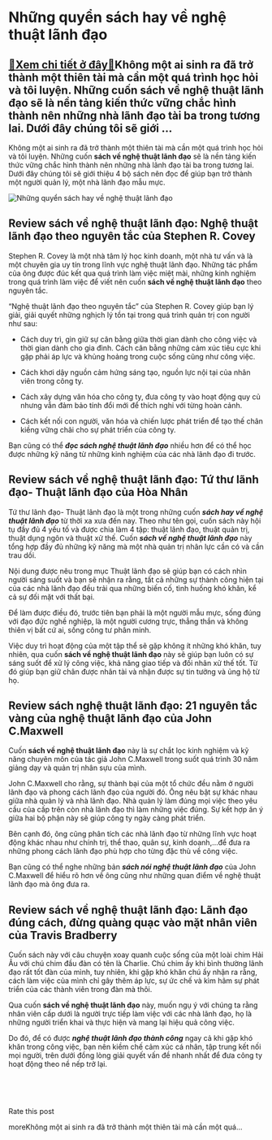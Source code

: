 Những quyển sách hay về nghệ thuật lãnh đạo
===========================================

[:gift:Xem chi tiết ở đây:gift:](https://hddtvn.com/nhung-quyen-sach-hay-ve-nghe-thuat-lanh-dao/)Không một ai sinh ra đã trở thành một thiên tài mà cần một quá trình học hỏi và tôi luyện. Những cuốn sách về nghệ thuật lãnh đạo sẽ là nền tảng kiến thức vững chắc hình thành nên những nhà lãnh đạo tài ba trong tương lai. Dưới đây chúng tôi sẽ giới …
-----------------------------------------------------------------------------------------------------------------------------------------------------------------------------------------------------------------------------------------------------------

Không một ai sinh ra đã trở thành một thiên tài mà cần một quá trình học hỏi và tôi luyện. Những cuốn **sách về nghệ thuật lãnh đạo** sẽ là nền tảng kiến thức vững chắc hình thành nên những nhà lãnh đạo tài ba trong tương lai. Dưới đây chúng tôi sẽ giới thiệu 4 bộ sách nên đọc để giúp bạn trở thành một người quản lý, một nhà lãnh đạo mẫu mực.


![Những quyển sách hay về nghệ thuật lãnh đạo](https://hddtvn.com/wp-content/uploads/2021/01/leadership-teamwork-management-support-strategy-concept_53876-13723.jpg)


Review sách về nghệ thuật lãnh đạo: Nghệ thuật lãnh đạo theo nguyên tắc của Stephen R. Covey
--------------------------------------------------------------------------------------------


Stephen R. Covey là một nhà tâm lý học kinh doanh, một nhà tư vấn và là một chuyên gia uy tín trong lĩnh vực nghệ thuật lãnh đạo. Những tác phẩm của ông được đúc kết qua quá trình làm việc miệt mài, những kinh nghiệm trong quá trình làm việc để viết nên cuốn **sách về nghệ thuật lãnh đạo** theo nguyên tắc.


“Nghệ thuật lãnh đạo theo nguyên tắc” của Stephen R. Covey giúp bạn lý giải, giải quyết những nghịch lý tồn tại trong quá trình quản trị con người như sau:




* Cách duy trì, gìn giữ sự cân bằng giữa thời gian dành cho công việc và thời gian dành cho gia đình. Cách cân bằng những cảm xúc tiêu cực khi gặp phải áp lực và khủng hoảng trong cuộc sống cũng như công việc.

* Cách khơi dậy nguồn cảm hứng sáng tạo, nguồn lực nội tại của nhân viên trong công ty.

* Cách xây dựng văn hóa cho công ty, đưa công ty vào hoạt động quy củ nhưng vẫn đảm bảo tính đổi mới để thích nghi với từng hoàn cảnh.

* Cách kết nối con người, văn hóa và chiến lược phát triển để tạo thế chân kiềng vững chãi cho sự phát triển của công ty.



Bạn cũng có thể ***đọc sách nghệ thuật lãnh đạo*** nhiều hơn để có thể học được những kỹ năng từ những kinh nghiệm của các nhà lãnh đạo đi trước.


Review sách về nghệ thuật lãnh đạo: Tứ thư lãnh đạo- Thuật lãnh đạo của Hòa Nhân
--------------------------------------------------------------------------------


Tứ thư lãnh đạo- Thuật lãnh đạo là một trong những cuốn ***sách hay về nghệ thuật lãnh đạo*** từ thời xa xưa đến nay. Theo như tên gọi, cuốn sách này hội tụ đầy đủ 4 yếu tố và được chia làm 4 tập: thuật lãnh đạo, thuật quản trị, thuật dụng ngôn và thuật xử thế. Cuốn ***sách về nghệ thuật lãnh đạo*** này tổng hợp đầy đủ những kỹ năng mà một nhà quản trị nhân lực cần có và cần trau dồi.


Nội dung được nêu trong mục Thuật lãnh đạo sẽ giúp bạn có cách nhìn người sáng suốt và bạn sẽ nhận ra rằng, tất cả những sự thành công hiện tại của các nhà lãnh đạo đều trải qua những biến cố, tình huống khó khăn, kể cả sự đối mặt với thất bại.


Để làm được điều đó, trước tiên bạn phải là một người mẫu mực, sống đúng với đạo đức nghề nghiệp, là một người cương trực, thẳng thắn và không thiên vị bất cứ ai, sống công tư phân minh.


Việc duy trì hoạt động của một tập thể sẽ gặp không ít những khó khăn, tuy nhiên, qua cuốn **sách về nghệ thuật lãnh đạo** này sẽ giúp bạn luôn có sự sáng suốt để xử lý công việc, khả năng giao tiếp và đối nhân xử thế tốt. Từ đó giúp bạn giữ chân được nhân tài và nhận được sự tin tưởng và ủng hộ từ họ.


Review sách nghệ thuật lãnh đạo: 21 nguyên tắc vàng của nghệ thuật lãnh đạo của John C.Maxwell
----------------------------------------------------------------------------------------------


Cuốn **sách về nghệ thuật lãnh đạo** này là sự chắt lọc kinh nghiệm và kỹ năng chuyên môn của tác giả John C.Maxwell trong suốt quá trình 30 năm giảng dạy và quản trị nhân sựu của mình.


John C.Maxwell cho rằng, sự thành bại của một tổ chức đều nằm ở người lãnh đạo và phong cách lãnh đạo của người đó. Ông nêu bật sự khác nhau giữa nhà quản lý và nhà lãnh đạo. Nhà quản lý làm đúng mọi việc theo yêu cầu của cấp trên còn nhà lãnh đạo thì làm những việc đúng. Sự kết hợp ăn ý giữa hai bộ phận này sẽ giúp công ty ngày càng phát triển.


Bên cạnh đó, ông cũng phân tích các nhà lãnh đạo từ những lĩnh vực hoạt động khác nhau như chính trị, thể thao, quân sự, kinh doanh,…để đưa ra những phong cách lãnh đạo phù hợp cho từng đặc thù về công việc.


Bạn cũng có thể nghe những bản ***sách nói nghệ thuật lãnh đạo*** của John C.Maxwell để hiểu rõ hơn về ông cũng như những quan điểm về nghệ thuật lãnh đạo mà ông đưa ra.


Review sách về nghệ thuật lãnh đạo: Lãnh đạo đúng cách, đừng quàng quạc vào mặt nhân viên của Travis Bradberry
--------------------------------------------------------------------------------------------------------------


Cuốn sách này với câu chuyện xoay quanh cuộc sống của một loài chim Hải Âu với chú chim đầu đàn có tên là Charlie. Chú chim ấy khi bình thường lãnh đạo rất tốt đàn của mình, tuy nhiên, khi gặp khó khăn chú ấy nhận ra rằng, cách làm việc của mình chỉ gây thêm áp lực, sự ức chế và kìm hãm sự phát triển của các thành viên trong đàn mà thôi.


Qua cuốn **sách về nghệ thuật lãnh đạo** này, muốn ngụ ý với chúng ta rằng nhân viên cấp dưới là người trực tiếp làm việc với các nhà lãnh đạo, họ là những người triển khai và thực hiện và mang lại hiệu quả công việc.


Do đó, để có được ***nghệ thuật lãnh đạo thành công*** ngay cả khi gặp khó khăn trong công việc, bạn nên kiềm chế cảm xúc cá nhân, tập trung kết nối mọi người, trên dưới đồng lòng giải quyết vấn đề nhanh nhất để đưa công ty hoạt động theo nề nếp trở lại.


 


 








































Rate this post


moreKhông một ai sinh ra đã trở thành một thiên tài mà cần một quá…

